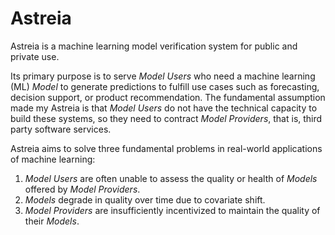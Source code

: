 # Astreia

Astreia is a machine learning model verification system for public and private
use.

Its primary purpose is to serve *Model Users* who need a machine learning (ML)
*Model* to generate predictions to fulfill use cases such as forecasting,
decision support, or product recommendation. The fundamental assumption made my
Astreia is that *Model Users* do not have the technical capacity to build these
systems, so they need to contract *Model Providers*, that is, third party
software services.

Astreia aims to solve three fundamental problems in real-world applications of
machine learning:

1. *Model Users* are often unable to assess the quality or health of *Models*
   offered by *Model Providers*.
2. *Models* degrade in quality over time due to covariate shift.
3. *Model Providers* are insufficiently incentivized to maintain the quality
   of their *Models*.
